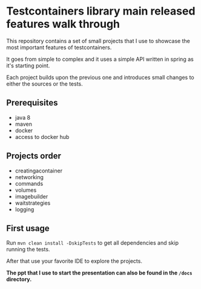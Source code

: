 # Testcontainers library main released features walk through

This repository contains a set of small projects that I use to showcase the most important features of testcontainers.

It goes from simple to complex and it uses a simple API written in spring as it's starting point.

Each project builds upon the previous one and introduces small changes to either the sources or the tests.

## Prerequisites

- java 8
- maven
- docker
- access to docker hub

## Projects order

- creatingacontainer
- networking
- commands
- volumes
- imagebuilder
- waitstrategies
- logging

## First usage

Run `mvn clean install -DskipTests` to get all dependencies and skip running the tests.

After that use your favorite IDE to explore the projects.

**The ppt that I use to start the presentation can also be found in the `/docs` directory.**
